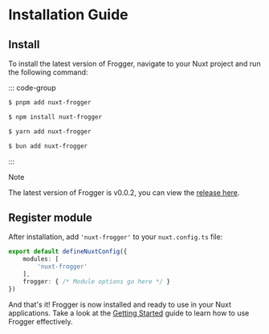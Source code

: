 # Installation Guide

## Install
To install the latest version of Frogger, navigate to your Nuxt project and run the following command:

::: code-group

```sh [pnpm]
$ pnpm add nuxt-frogger
```

```sh [npm]
$ npm install nuxt-frogger
```

```sh [yarn]
$ yarn add nuxt-frogger
```

```sh [bun]
$ bun add nuxt-frogger
```

:::

> [!NOTE]
> The latest version of Frogger is v0.0.2, you can view the [release here](https://github.com/zephkelly/nuxt-frogger/releases/tag/v0.0.2).

## Register module
After installation, add `'nuxt-frogger'` to your `nuxt.config.ts` file:

```ts
export default defineNuxtConfig({
    modules: [
        'nuxt-frogger'
    ],
    frogger: { /* Module options go here */ }
})
```

And that's it! Frogger is now installed and ready to use in your Nuxt applications. Take a look at the [Getting Started](./getting-started.md) guide to learn how to use Frogger effectively.